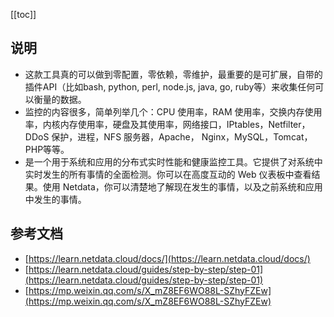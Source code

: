 [[toc]]
## 说明
- 这款工具真的可以做到零配置，零依赖，零维护，最重要的是可扩展，自带的插件API（比如bash, python, perl, node.js, java, go, ruby等）来收集任何可以衡量的数据。
- 监控的内容很多，简单列举几个：CPU 使用率，RAM 使用率，交换内存使用率，内核内存使用率，硬盘及其使用率，网络接口，IPtables，Netfilter，DDoS 保护，进程，NFS 服务器，Apache， Nginx，MySQL，Tomcat，PHP等等。
- 是一个用于系统和应用的分布式实时性能和健康监控工具。它提供了对系统中实时发生的所有事情的全面检测。你可以在高度互动的 Web 仪表板中查看结果。使用 Netdata，你可以清楚地了解现在发生的事情，以及之前系统和应用中发生的事情。
## 参考文档
- [https://learn.netdata.cloud/docs/](https://learn.netdata.cloud/docs/)
- [https://learn.netdata.cloud/guides/step-by-step/step-01](https://learn.netdata.cloud/guides/step-by-step/step-01)
- [https://mp.weixin.qq.com/s/X_mZ8EF6WO88L-SZhyFZEw](https://mp.weixin.qq.com/s/X_mZ8EF6WO88L-SZhyFZEw)